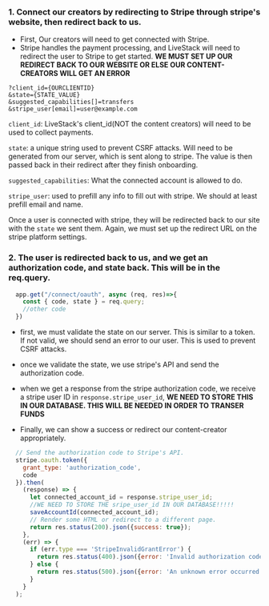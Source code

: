 ### 1. Connect our creators by redirecting to Stripe through stripe's website, then redirect back to us. 

* First, Our creators will need to get connected with Stripe. 
* Stripe handles the payment processing, and LiveStack will need to redirect the user to Stripe to get started. 
**WE MUST SET UP OUR REDIRECT BACK TO OUR WEBSITE OR ELSE OUR CONTENT-CREATORS WILL GET AN ERROR**

```https://connect.stripe.com/express/oauth/authorize
?client_id={OURCLIENTID}
&state={STATE_VALUE}
&suggested_capabilities[]=transfers
&stripe_user[email]=user@example.com
```

  `client_id`: LiveStack's client_id(NOT the content creators) will need to be used to collect payments.

  `state`: a unique string used to prevent CSRF attacks. Will need to be generated from our server, which is sent along to stripe. The value is then passed back in their redirect after they finish onboarding. 

  `suggested_capabilities`: What the connected account is allowed to do. 

  `stripe_user`: used to prefill any info to fill out with stripe. We should at least prefill email and name. 

Once a user is connected with stripe, they will be redirected back to our site with the `state` we sent them. Again, we must set up the redirect URL on the stripe platform settings. 

### 2. The user is redirected back to us, and we get an authorization code, and state back. This will be in the req.query.

```js
  app.get("/connect/oauth", async (req, res)=>{
    const { code, state } = req.query;
    //other code 
  })
  ```
* first, we must validate the state on our server. This is similar to a token. If not valid, we should send an error to our user. This is used to prevent CSRF attacks. 

* once we validate the state, we use stripe's API and send the authorization code. 

* when we get a response from the stripe authorization code, we receive a stripe user ID in `response.stripe_user_id`, **WE NEED TO STORE THIS IN OUR DATABASE. THIS WILL BE NEEDED IN ORDER TO TRANSER FUNDS**

* Finally, we can show a success or redirect our content-creator appropriately. 

``` js
  // Send the authorization code to Stripe's API.
  stripe.oauth.token({
    grant_type: 'authorization_code',
    code
  }).then(
    (response) => {
      let connected_account_id = response.stripe_user_id;
      //WE NEED TO STORE THE sripe_user_id IN OUR DATABASE!!!!!
      saveAccountId(connected_account_id);
      // Render some HTML or redirect to a different page.
      return res.status(200).json({success: true});
    },
    (err) => {
      if (err.type === 'StripeInvalidGrantError') {
        return res.status(400).json({error: 'Invalid authorization code: ' + code});
      } else {
        return res.status(500).json({error: 'An unknown error occurred.'});
      }
    }
  );
```